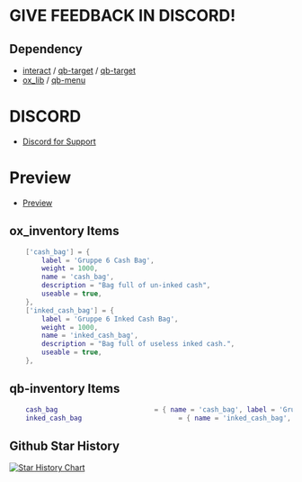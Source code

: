 # GIVE FEEDBACK IN DISCORD!

## Dependency
* [interact](https://github.com/darktrovx/interact) / [qb-target](https://github.com/qbcore-framework/qb-target) / [qb-target](https://github.com/overextended/qb-target)
* [ox_lib](https://github.com/overextended/ox_lib) / [qb-menu](https://github.com/qbcore-framework/qb-menu)
  
# DISCORD
* [Discord for Support](https://discord.gg/AS7U5GK4TE)
  
# Preview
* [Preview](https://youtu.be/ZaJHcvP2kDE)


## ox_inventory Items
```lua
	['cash_bag'] = {
    	label = 'Gruppe 6 Cash Bag',
    	weight = 1000,
		name = 'cash_bag',
		description = "Bag full of un-inked cash",
		useable = true,
    },
	['inked_cash_bag'] = {
    	label = 'Gruppe 6 Inked Cash Bag',
    	weight = 1000,
		name = 'inked_cash_bag',
		description = "Bag full of useless inked cash.",
		useable = true,
    },
```

## qb-inventory Items
```lua
	cash_bag                        = { name = 'cash_bag', label = 'Gruppe 6 Cash Bag', weight = 1000, type = 'item', image = 'cash_bag.png', unique = false, useable = false, shouldClose = false, combinable = nil, description = 'Bag full of un-inked cash' },
	inked_cash_bag                        = { name = 'inked_cash_bag', label = 'Gruppe 6 Inked Cash Bag', weight = 1000, type = 'item', image = 'inked_cash_bag.png', unique = false, useable = false, shouldClose = false, combinable = nil, description = 'Bag full of useless inked cash.' },
```

## Github Star History

[![Star History Chart](https://api.star-history.com/svg?repos=PenguScript/pengu_gruppe6delivery&type=Date)](https://star-history.com/#PenguScript/pengu_gruppe6delivery&Date)
